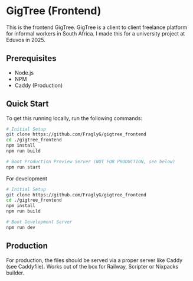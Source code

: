 # GigTree (Frontend)

This is the frontend GigTree. GigTree is a client to client freelance platform for informal workers in South Africa. I made this for a university project at Eduvos in 2025.

## Prerequisites

- Node.js
- NPM
- Caddy (Production)

## Quick Start

To get this running locally, run the following commands:

```bash
# Initial Setup
git clone https://github.com/FraglyG/gigtree_frontend
cd ./gigtree_frontend
npm install
npm run build

# Boot Production Preview Server (NOT FOR PRODUCTION, see below)
npm run start
```

For development

```bash
# Initial Setup
git clone https://github.com/FraglyG/gigtree_frontend
cd ./gigtree_frontend
npm install
npm run build

# Boot Development Server
npm run dev
```

## Production

For production, the files should be served via a proper server like Caddy (see Caddyfile). 
Works out of the box for Railway, Scripter or Nixpacks builder.